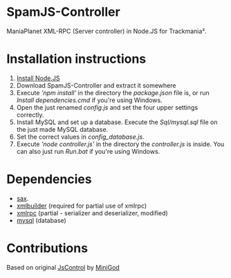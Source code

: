 SpamJS-Controller
=========
ManiaPlanet XML-RPC (Server controller) in Node.JS for Trackmania².

Installation instructions
=========
1. [Install Node.JS](http://nodejs.org/)
2. Download SpamJS-Controller and extract it somewhere
3. Execute *'npm install'* in the directory the *package.json* file is, or run *Install dependencies.cmd* if you're using Windows.
4. Open the just renamed *config.js* and set the four upper settings correctly.
5. Install MySQL and set up a database. Execute the *Sql/mysql.sql* file on the just made MySQL database.
6. Set the correct values in *config_database.js*.
7. Execute *'node controller.js'* in the directory the *controller.js* is inside. You can also just run *Run.bat* if you're using Windows.

Dependencies
=========
* [sax](http://search.npmjs.org/#/sax).
* [xmlbuilder](http://search.npmjs.org/#/xmlbuilder) (required for partial use of xmlrpc)
* [xmlrpc](http://search.npmjs.org/#/xmlrpc) (partial - serializer and deserializer, modified)
* [mysql](https://github.com/felixge/node-mysql/) (database)

Contributions
=========
Based on original [JsControl](https://github.com/MiniGod/JsControl) by [MiniGod](https://github.com/MiniGod)